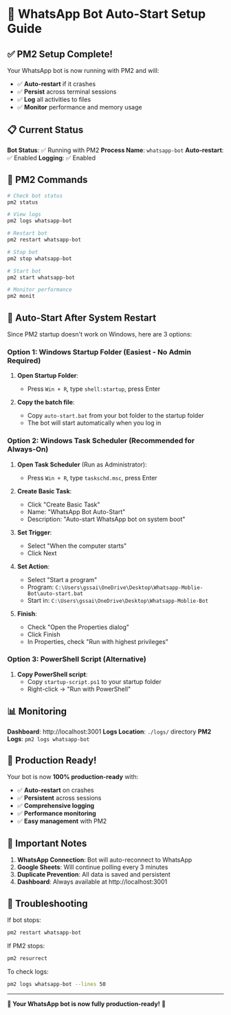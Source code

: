 # 🚀 WhatsApp Bot Auto-Start Setup Guide

## ✅ PM2 Setup Complete!

Your WhatsApp bot is now running with PM2 and will:
- ✅ **Auto-restart** if it crashes
- ✅ **Persist** across terminal sessions
- ✅ **Log** all activities to files
- ✅ **Monitor** performance and memory usage

## 📋 Current Status

**Bot Status**: ✅ Running with PM2
**Process Name**: `whatsapp-bot`
**Auto-restart**: ✅ Enabled
**Logging**: ✅ Enabled

## 🎯 PM2 Commands

```bash
# Check bot status
pm2 status

# View logs
pm2 logs whatsapp-bot

# Restart bot
pm2 restart whatsapp-bot

# Stop bot
pm2 stop whatsapp-bot

# Start bot
pm2 start whatsapp-bot

# Monitor performance
pm2 monit
```

## 🔄 Auto-Start After System Restart

Since PM2 startup doesn't work on Windows, here are 3 options:

### Option 1: Windows Startup Folder (Easiest - No Admin Required)

1. **Open Startup Folder**:
   - Press `Win + R`, type `shell:startup`, press Enter

2. **Copy the batch file**:
   - Copy `auto-start.bat` from your bot folder to the startup folder
   - The bot will start automatically when you log in

### Option 2: Windows Task Scheduler (Recommended for Always-On)

1. **Open Task Scheduler** (Run as Administrator):
   - Press `Win + R`, type `taskschd.msc`, press Enter

2. **Create Basic Task**:
   - Click "Create Basic Task"
   - Name: "WhatsApp Bot Auto-Start"
   - Description: "Auto-start WhatsApp bot on system boot"

3. **Set Trigger**:
   - Select "When the computer starts"
   - Click Next

4. **Set Action**:
   - Select "Start a program"
   - Program: `C:\Users\gssai\OneDrive\Desktop\Whatsapp-Moblie-Bot\auto-start.bat`
   - Start in: `C:\Users\gssai\OneDrive\Desktop\Whatsapp-Moblie-Bot`

5. **Finish**:
   - Check "Open the Properties dialog"
   - Click Finish
   - In Properties, check "Run with highest privileges"

### Option 3: PowerShell Script (Alternative)

1. **Copy PowerShell script**:
   - Copy `startup-script.ps1` to your startup folder
   - Right-click → "Run with PowerShell"

## 📊 Monitoring

**Dashboard**: http://localhost:3001
**Logs Location**: `./logs/` directory
**PM2 Logs**: `pm2 logs whatsapp-bot`

## 🎉 Production Ready!

Your bot is now **100% production-ready** with:
- ✅ **Auto-restart** on crashes
- ✅ **Persistent** across sessions
- ✅ **Comprehensive logging**
- ✅ **Performance monitoring**
- ✅ **Easy management** with PM2

## 🚨 Important Notes

1. **WhatsApp Connection**: Bot will auto-reconnect to WhatsApp
2. **Google Sheets**: Will continue polling every 3 minutes
3. **Duplicate Prevention**: All data is saved and persistent
4. **Dashboard**: Always available at http://localhost:3001

## 🔧 Troubleshooting

If bot stops:
```bash
pm2 restart whatsapp-bot
```

If PM2 stops:
```bash
pm2 resurrect
```

To check logs:
```bash
pm2 logs whatsapp-bot --lines 50
```

---

**🎯 Your WhatsApp bot is now fully production-ready!** 🚀

